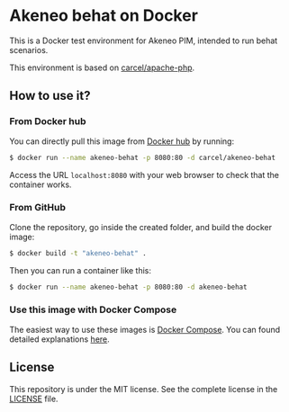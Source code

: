 # Akeneo behat on Docker

This is a Docker test environment for Akeneo PIM, intended to run behat scenarios.

This environment is based on [carcel/apache-php](https://hub.docker.com/r/carcel/apache-php/).

## How to use it?

### From Docker hub

You can directly pull this image from [Docker hub](https://hub.docker.com/r/carcel/akeneo-behat/) by running:

```bash
$ docker run --name akeneo-behat -p 8080:80 -d carcel/akeneo-behat
```

Access the URL `localhost:8080` with your web browser to check that the container works.

### From GitHub

Clone the repository, go inside the created folder, and build the docker image:

```bash
$ docker build -t "akeneo-behat" .
```

Then you can run a container like this:

```bash
$ docker run --name akeneo-behat -p 8080:80 -d akeneo-behat
```

### Use this image with Docker Compose

The easiest way to use these images is [Docker Compose](https://docs.docker.com/compose/). You can found detailed explanations [here](https://github.com/damien-carcel/Dockerfiles/blob/master/Docs/compose.md).

## License

This repository is under the MIT license. See the complete license in the [LICENSE](https://github.com/damien-carcel/Dockerfiles/blob/master/LICENSE) file.
